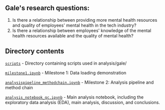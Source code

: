 ## Gale's research questions:
1. Is there a relationship between providing more mental health resources and quality of employees' mental health in the tech industry?
2. Is there a relationship between employees' knowledge of the mental health resources available and the quality of mental health?

## Directory contents

[``scripts``](scripts/) - Directory containing scripts used in analysis/gale/

[``milestone1.ipynb``](milestone1.ipynb) - Milestone 1: Data loading demonstration

[``analysispipeline_methodchain.ipynb``](analysispipeline_methodchain.ipynb) - Milestone 2: Analysis pipeline and method chain

[``analysis_notebook_gc.ipynb``](analysis_notebook_gc.ipynb) - Main analysis notebook, including the exploratory data analysis (EDA), main analysis, discussion, and conclusions.